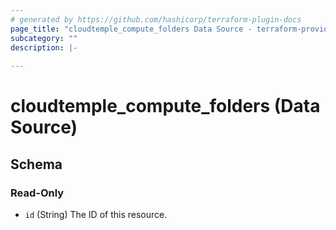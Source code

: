 ```yaml
---
# generated by https://github.com/hashicorp/terraform-plugin-docs
page_title: "cloudtemple_compute_folders Data Source - terraform-provider-cloudtemple"
subcategory: ""
description: |-
  
---
```


# cloudtemple_compute_folders (Data Source)





<!-- schema generated by tfplugindocs -->
## Schema

### Read-Only

- `id` (String) The ID of this resource.


